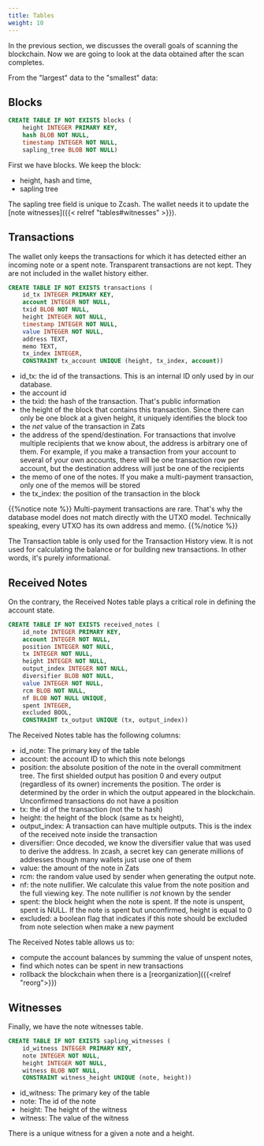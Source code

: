 ```yaml
---
title: Tables
weight: 10
---
```


In the previous section, we discusses the overall goals of scanning the
blockchain. Now we are going to look at the data obtained after the scan
completes.

From the "largest" data to the "smallest" data:

## Blocks

```sql
CREATE TABLE IF NOT EXISTS blocks (
    height INTEGER PRIMARY KEY,
    hash BLOB NOT NULL,
    timestamp INTEGER NOT NULL,
    sapling_tree BLOB NOT NULL)
```

First we have blocks. We keep the block:

- height, hash and time,
- sapling tree

The sapling tree field is unique to Zcash. The wallet needs it
to update the [note witnesses]({{< relref "tables#witnesses" >}}).

## Transactions

The wallet only keeps the transactions for which it has detected either
an incoming note or a spent note. Transparent transactions are not 
kept. They are not included in the wallet history either.

```sql
CREATE TABLE IF NOT EXISTS transactions (
    id_tx INTEGER PRIMARY KEY,
    account INTEGER NOT NULL,
    txid BLOB NOT NULL,
    height INTEGER NOT NULL,
    timestamp INTEGER NOT NULL,
    value INTEGER NOT NULL,
    address TEXT,
    memo TEXT,
    tx_index INTEGER,
    CONSTRAINT tx_account UNIQUE (height, tx_index, account))
```

- id_tx: the id of the transactions. This is an internal ID only used by
in our database. 
- the account id
- the txid: the hash of the transaction. That's public information
- the height of the block that contains this transaction. Since there can only
be one block at a given height, it uniquely identifies the block too
- the *net* value of the transaction in Zats
- the address of the spend/destination. For transactions that involve multiple recipients
that we know about, the address is arbitrary one of them. For example, if you make
a transaction from your account to several of your own accounts, there will be
one transaction row per account, but the destination address will just be one of the
recipients
- the memo of one of the notes. If you make a multi-payment transaction, only one of
the memos will be stored
- the tx_index: the position of the transaction in the block

{{%notice note %}}
Multi-payment transactions are rare. That's why the database model does not match
directly with the UTXO model. Technically speaking, every UTXO has its own
address and memo.
{{%/notice %}}

The Transaction table is only used for the Transaction History view. It is
not used for calculating the balance or for building new transactions.
In other words, it's purely informational.

## Received Notes

On the contrary, the Received Notes table plays a critical role in
defining the account state.

```sql
CREATE TABLE IF NOT EXISTS received_notes (
    id_note INTEGER PRIMARY KEY,
    account INTEGER NOT NULL,
    position INTEGER NOT NULL,
    tx INTEGER NOT NULL,
    height INTEGER NOT NULL,
    output_index INTEGER NOT NULL,
    diversifier BLOB NOT NULL,
    value INTEGER NOT NULL,
    rcm BLOB NOT NULL,
    nf BLOB NOT NULL UNIQUE,
    spent INTEGER,
    excluded BOOL,
    CONSTRAINT tx_output UNIQUE (tx, output_index))
```


The Received Notes table has the following columns:

- id_note: The primary key of the table
- account: the account ID to which this note belongs
- position: the absolute position of the note in the overall commitment tree.
The first shielded output has position 0 and every output (regardless of
its owner) increments the position. The order is determined by the order in
which the output appeared in the blockchain. Unconfirmed transactions do not
have a position
- tx: the id of the transaction (not the tx hash)
- height: the height of the block (same as tx height),
- output_index: A transaction can have multiple outputs. This is the index of
the received note inside the transaction
- diversifier: Once decoded, we know the diversifier value that was used to
derive the address. In zcash, a secret key can generate millions of addresses
though many wallets just use one of them
- value: the amount of the note in Zats
- rcm: the random value used by sender when generating the output note. 
- nf: the note nullifier. We calculate this value from the note position and
the full viewing key. The note nullifier is *not* known by the sender
- spent: the block height when the note is spent. If the note is unspent, spent
is NULL. If the note is spent but unconfirmed, height is equal to 0
- excluded: a boolean flag that indicates if this note should be excluded from
note selection when make a new payment

The Received Notes table allows us to:

- compute the account balances by summing the value of unspent notes,
- find which notes can be spent in new transactions
- rollback the blockchain when there is a [reorganization]({{<relref "reorg">}})

## Witnesses

Finally, we have the note witnesses table.

```sql
CREATE TABLE IF NOT EXISTS sapling_witnesses (
    id_witness INTEGER PRIMARY KEY,
    note INTEGER NOT NULL,
    height INTEGER NOT NULL,
    witness BLOB NOT NULL,
    CONSTRAINT witness_height UNIQUE (note, height))
```

- id_witness: The primary key of the table
- note: The id of the note
- height: The height of the witness
- witness: The value of the witness

There is a unique witness for a given a note and a height.
